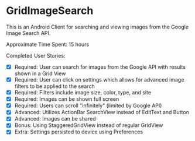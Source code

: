 # GridImageSearch

This is an Android Client for searching and viewing images from the Google Image Search API.

Approximate Time Spent: 15 hours

Completed User Stories:

* [x] Required: User can search for images from the Google API with results shown in a Grid View
* [x] Required: User can click on settings which allows for advanced image filters to be applied to the search
* [x] Required: Filters include image size, color, type, and site
* [x] Required: Images can be shown full screen 
* [x] Required: Users can scroll "infinitely" (limited by Google API)
* [x] Advanced: Utilizes ActionBar SearchView instead of EditText and Button
* [x] Advanced: Images can be shared
* [x] Bonus: Using StaggeredGridView instead of regular GridView 
* [x] Extra: Settings persisted to device using Preferences
